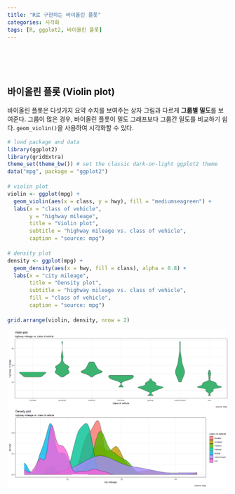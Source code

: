 ```yaml
---
title: "R로 구현하는 바이올린 플롯"
categories: 시각화
tags: [R, ggplot2, 바이올린 플롯]
---
```


<div style="margin-bottom:100px;"></div>

## 바이올린 플롯 (Violin plot)

바이올린 플롯은 다섯가지 요약 수치를 보여주는 상자 그림과 다르게 **그룹별 밀도**를 보여준다. 그룹이 많은 경우, 바이올린 플롯이 밀도 그래프보다 그룹간 밀도를 비교하기 쉽다. `geom_violin()`을 사용하여 시각화할 수 있다.

```r
# load package and data
library(ggplot2)
library(gridExtra)
theme_set(theme_bw()) # set the classic dark-on-light ggplot2 theme
data("mpg", package = "ggplot2")

# violin plot
violin <- ggplot(mpg) + 
  geom_violin(aes(x = class, y = hwy), fill = "mediumseagreen") + 
  labs(x = "class of vehicle", 
       y = "highway mileage",
       title = "Violin plot", 
       subtitle = "highway mileage vs. class of vehicle", 
       caption = "source: mpg")

# density plot
density <- ggplot(mpg) + 
  geom_density(aes(x = hwy, fill = class), alpha = 0.8) + 
  labs(x = "city mileage",
       title = "Density plot", 
       subtitle = "highway mileage vs. class of vehicle", 
       fill = "class of vehicle",
       caption = "source: mpg")

grid.arrange(violin, density, nrow = 2)
```

![](/public/img/2022-06-22-visualization-summary/violin_plot-1.png)